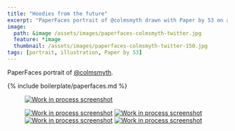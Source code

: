 ```yaml
---
title: "Hoodies from the future"
excerpt: "PaperFaces portrait of @colmsmyth drawn with Paper by 53 on an iPad."
image: 
  path: &image /assets/images/paperfaces-colmsmyth-twitter.jpg 
  feature: *image
  thumbnail: /assets/images/paperfaces-colmsmyth-twitter-150.jpg
tags: [portrait, illustration, Paper by 53]
---
```


PaperFaces portrait of [@colmsmyth](http://twitter.com/colmsmyth).

{% include boilerplate/paperfaces.md %}

<figure>
	<a href="{{ site.url }}/assets/images/paperfaces-colmsmyth-process-1-lg.jpg"><img src="{{ site.url }}/assets/images/paperfaces-colmsmyth-process-1-600.jpg" alt="Work in process screenshot"></a>
</figure>

<figure class="half">
	<a href="{{ site.url }}/assets/images/paperfaces-colmsmyth-process-2-lg.jpg"><img src="{{ site.url }}/assets/images/paperfaces-colmsmyth-process-2-600.jpg" alt="Work in process screenshot"></a>
	<a href="{{ site.url }}/assets/images/paperfaces-colmsmyth-process-3-lg.jpg"><img src="{{ site.url }}/assets/images/paperfaces-colmsmyth-process-3-600.jpg" alt="Work in process screenshot"></a>
	<a href="{{ site.url }}/assets/images/paperfaces-colmsmyth-process-4-lg.jpg"><img src="{{ site.url }}/assets/images/paperfaces-colmsmyth-process-4-600.jpg" alt="Work in process screenshot"></a>
	<a href="{{ site.url }}/assets/images/paperfaces-colmsmyth-process-5-lg.jpg"><img src="{{ site.url }}/assets/images/paperfaces-colmsmyth-process-5-600.jpg" alt="Work in process screenshot"></a>
</figure>
